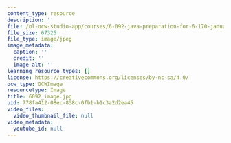 ```yaml
---
content_type: resource
description: ''
file: /ol-ocw-studio-app/courses/6-092-java-preparation-for-6-170-january-iap-2006/778fa41208ec838c0fb1b1c3a2d2ea45_6092_image.jpg
file_size: 67325
file_type: image/jpeg
image_metadata:
  caption: ''
  credit: ''
  image-alt: ''
learning_resource_types: []
license: https://creativecommons.org/licenses/by-nc-sa/4.0/
ocw_type: OCWImage
resourcetype: Image
title: 6092_image.jpg
uid: 778fa412-08ec-838c-0fb1-b1c3a2d2ea45
video_files:
  video_thumbnail_file: null
video_metadata:
  youtube_id: null
---
```

